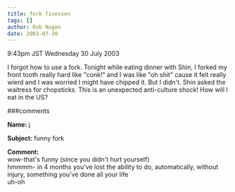```yaml
---
title: fork finessen
tags: []
author: Rob Nugen
date: 2003-07-30
---
```


<p class=date>9:43pm JST Wednesday 30 July 2003</p>

<p>I forgot how to use a fork.  Tonight while eating dinner with Shin,
I forked my front tooth really hard like "conk!" and I was like "oh
shit" cause it felt really wierd and I was worried I might have
chipped it.  But I didn't.  Shin asked the waitress for chopsticks.
This is an unexpected anti-culture shock!  How will I eat in the
US?</p>


###comments

<p><b>Name:</b> j

<p><b>Subject:</b> funny fork

<p><b>Comment:</b>
<br>wow-that's funny (since you didn't hurt yourself)<br>
hmmmm- in 4 months you've lost the ability to do, automatically, without injury, something you've done all your life <br>
uh-oh

